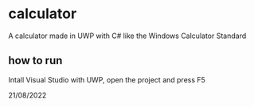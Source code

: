 # calculator
A calculator made in UWP with C# like the Windows Calculator Standard

## how to run
Intall Visual Studio with UWP, open the project and press F5

21/08/2022